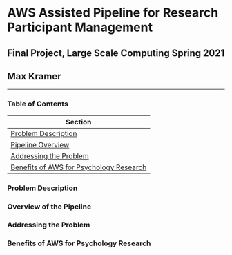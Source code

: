 # AWS Assisted Pipeline for Research Participant Management
## Final Project, Large Scale Computing Spring 2021
## Max Kramer
---

### Table of Contents

|Section|
|---|
|[Problem Description](#problem-description)|
|[Pipeline Overview](#pipeline-overview)|
|[Addressing the Problem](#addressing-the-problem)|
|[Benefits of AWS for Psychology Research](#benefits-of-aws-for-psychology-research)|



### Problem Description

### Overview of the Pipeline

### Addressing the Problem

### Benefits of AWS for Psychology Research

